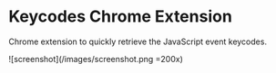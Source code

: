 # Keycodes Chrome Extension
Chrome extension to quickly retrieve the JavaScript event keycodes.

![screenshot](/images/screenshot.png =200x)

